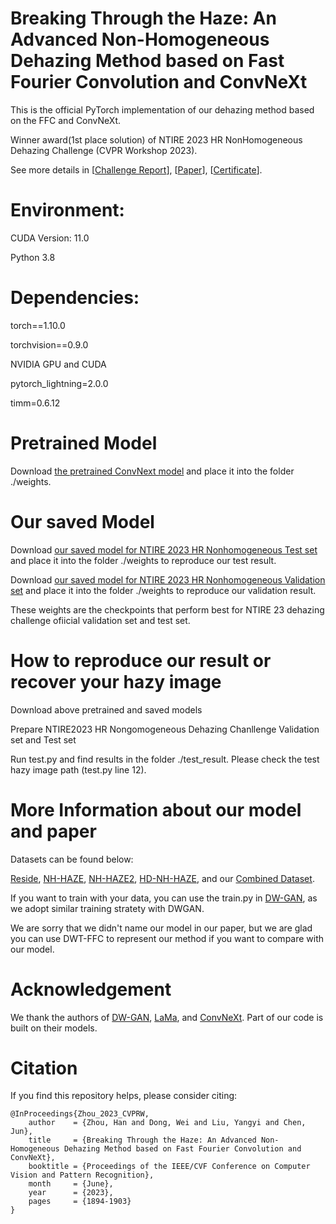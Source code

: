 # Breaking Through the Haze: An Advanced Non-Homogeneous Dehazing Method based on Fast Fourier Convolution and ConvNeXt 
This is the official PyTorch implementation of our dehazing method based on the FFC and ConvNeXt.

Winner award(1st place solution) of NTIRE 2023 HR NonHomogeneous Dehazing Challenge (CVPR Workshop 2023).

See more details in [[Challenge Report](https://openaccess.thecvf.com/content/CVPR2023W/NTIRE/papers/Ancuti_NTIRE_2023_HR_NonHomogeneous_Dehazing_Challenge_Report_CVPRW_2023_paper.pdf)], [[Paper](https://openaccess.thecvf.com/content/CVPR2023W/NTIRE/papers/Zhou_Breaking_Through_the_Haze_An_Advanced_Non-Homogeneous_Dehazing_Method_Based_CVPRW_2023_paper.pdf)], [[Certificate](https://drive.google.com/file/d/1VyAYLamCxugYw6jWT8SVbg82_z6BkNcZ/view?usp=drive_link)].

# Environment:

CUDA Version: 11.0

Python 3.8

# Dependencies:

torch==1.10.0

torchvision==0.9.0

NVIDIA GPU and CUDA

pytorch_lightning=2.0.0

timm=0.6.12


# Pretrained Model
Download [the pretrained ConvNext model](https://dl.fbaipublicfiles.com/convnext/convnext_xlarge_22k_1k_384_ema.pth) and place it into the folder ./weights. 

# Our saved Model
Download [our saved model for NTIRE 2023 HR Nonhomogeneous Test set](https://drive.google.com/file/d/1HfaVBTkBSU8sScFW30cv9XiOuXAmaByW/view?usp=sharing) and place it into the folder ./weights to reproduce our test result.

Download [our saved model for NTIRE 2023 HR Nonhomogeneous Validation set](https://drive.google.com/file/d/1Sd7QBUYv6xoNwYKncG5HWoSxtb99p6ev/view?usp=sharing) and place it into the folder ./weights to reproduce our validation result.

These weights are the checkpoints that perform best for NTIRE 23 dehazing challenge ofiicial validation set and test set.
# How to reproduce our result or recover your hazy image
Download above pretrained and saved models

Prepare NTIRE2023 HR Nongomogeneous Dehazing Chanllenge Validation set and Test set

Run test.py and find results in the folder ./test_result. Please check the test hazy image path (test.py line 12).


# More Information about our model and paper
Datasets can be found below:

[Reside](https://sites.google.com/view/reside-dehaze-datasets/reside-standard?authuser=3D0), [NH-HAZE](https://data.vision.ee.ethz.ch/cvl/ntire20/nh-haze/), [NH-HAZE2](https://drive.google.com/drive/folders/1YLYgUm7ttjdqfvuFiYCm-33Xe3J3Jnir?usp=sharing), [HD-NH-HAZE](https://drive.google.com/drive/folders/1_8zZ6-MEMubZb2NC-6UPKezqQDPWt2vL?usp=sharing), and our [Combined Dataset](https://drive.google.com/drive/folders/1cBzxP51d56Y9W1BlGbEdePUYZmRVTqBS?usp=sharing).

If you want to train with your data, you can use the train.py in [DW-GAN](https://github.com/liuh127/NTIRE-2021-Dehazing-DWGAN), as we adopt similar training stratety with DWGAN.

We are sorry that we didn't name our model in our paper, but we are glad you can use DWT-FFC to represent our method if you want to compare with our model.



# Acknowledgement
We thank the authors of [DW-GAN](https://github.com/liuh127/NTIRE-2021-Dehazing-DWGAN), [LaMa](https://advimman.github.io/lama-project/), and [ConvNeXt](https://github.com/facebookresearch/ConvNeXt). Part of our code is built on their models.

# Citation
If you find this repository helps, please consider citing:

    
    @InProceedings{Zhou_2023_CVPRW,
        author    = {Zhou, Han and Dong, Wei and Liu, Yangyi and Chen, Jun},   
        title     = {Breaking Through the Haze: An Advanced Non-Homogeneous Dehazing Method based on Fast Fourier Convolution and ConvNeXt},  
        booktitle = {Proceedings of the IEEE/CVF Conference on Computer Vision and Pattern Recognition},  
        month     = {June},  
        year      = {2023},  
        pages     = {1894-1903}  
    }





